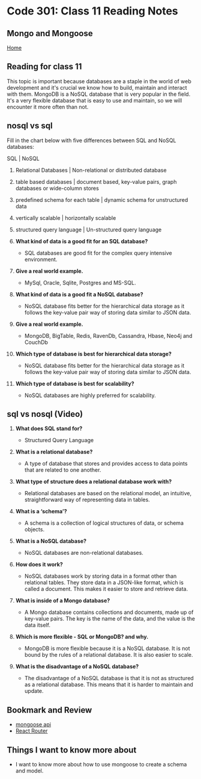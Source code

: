 # Code 301: Class 11 Reading Notes

## Mongo and Mongoose

[Home](https://mtorres6739.github.io/reading-notes/)

## Reading for class 11

This topic is important because databases are a staple in the world of web development and it's crucial we know how to build, maintain and interact with them. MongoDB is a NoSQL database that is very popular in the field.  It's a very flexible database that is easy to use and maintain, so we will encounter it more often than not.

## nosql vs sql

Fill in the chart below with five differences between SQL and NoSQL databases:

SQL | NoSQL

1. Relational Databases | Non-relational or distributed database
2. table based databases | document based, key-value pairs, graph databases or wide-column stores
3. predefined schema for each table | dynamic schema for unstructured data
4. vertically scalable | horizontally scalable
5. structured query language | Un-structured query language

1. **What kind of data is a good fit for an SQL database?**

    - SQL databases are good fit for the complex query intensive environment.

2. **Give a real world example.**

    - MySql, Oracle, Sqlite, Postgres and MS-SQL.

3. **What kind of data is a good fit a NoSQL database?**

    - NoSQL database fits better for the hierarchical data storage as it follows the key-value pair way of storing data similar to JSON data.

4. **Give a real world example.**

    - MongoDB, BigTable, Redis, RavenDb, Cassandra, Hbase, Neo4j and CouchDb

5. **Which type of database is best for hierarchical data storage?**

    - NoSQL database fits better for the hierarchical data storage as it follows the key-value pair way of storing data similar to JSON data.

6. **Which type of database is best for scalability?**

    - NoSQL databases are highly preferred for scalability.

## sql vs nosql (Video)

1. **What does SQL stand for?**

    - Structured Query Language

2. **What is a relational database?**

    - A type of database that stores and provides access to data points that are related to one another.

3. **What type of structure does a relational database work with?**

    - Relational databases are based on the relational model, an intuitive, straightforward way of representing data in tables.

4. **What is a ‘schema’?**

    - A schema is a collection of logical structures of data, or schema objects.

5. **What is a NoSQL database?**

    - NoSQL databases are non-relational databases.

6. **How does it work?**

    - NoSQL databases work by storing data in a format other than relational tables. They store data in a JSON-like format, which is called a document. This makes it easier to store and retrieve data.

7. **What is inside of a Mongo database?**

    - A Mongo database contains collections and documents, made up of key-value pairs. The key is the name of the data, and the value is the data itself.

8. **Which is more flexible - SQL or MongoDB? and why.**

    - MongoDB is more flexible because it is a NoSQL database. It is not bound by the rules of a relational database. It is also easier to scale.

9. **What is the disadvantage of a NoSQL database?**

    - The disadvantage of a NoSQL database is that it is not as structured as a relational database. This means that it is harder to maintain and update.

## Bookmark and Review

- [mongoose api](https://mongoosejs.com/docs/api.html#Model)
- [React Router](https://reactrouter.com/web/api/BrowserRouter)

## Things I want to know more about

- I want to know more about how to use mongoose to create a schema and model.
